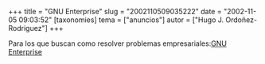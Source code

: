 +++
title = "GNU Enterprise"
slug = "2002110509035222"
date = "2002-11-05 09:03:52"
[taxonomies]
tema = ["anuncios"]
autor = ["Hugo J. Ordoñez-Rodriguez"]
+++

Para los que buscan como resolver problemas empresariales:[GNU
Enterprise](http://www.gnu.org/projects/gnue/)

